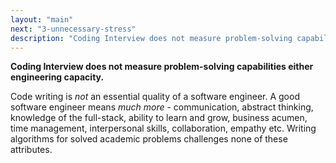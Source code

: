 ```yaml
---
layout: "main"
next: "3-unnecessary-stress"
description: "Coding Interview does not measure problem-solving capabilities or engineering capacity."
---
```


**Coding Interview does not measure problem-solving capabilities either engineering capacity.**

Code writing is _not_ an essential quality of a software engineer. A good software engineer means _much more_ - communication, abstract thinking, knowledge of the full-stack, ability to learn and grow, business acumen, time management, interpersonal skills, collaboration, empathy etc. Writing algorithms for solved academic problems challenges none of these attributes.